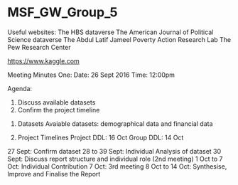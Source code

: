 # MSF_GW_Group_5


Useful websites:
The HBS dataverse
The American Journal of Political Science dataverse 
The Abdul Latif Jameel Poverty Action Research Lab 
The Pew Research Center

https://www.kaggle.com

Meeting Minutes One:
Date: 26 Sept 2016
Time: 12:00pm

Agenda:
1) Discuss available datasets 
2) Confirm the project timeline

1. Datasets
Avaiable datasets: demographical data and financial data

2. Project Timelines
Project DDL: 16 Oct
Group DDL: 14 Oct

27 Sept: Confirm dataset
28 to 39 Sept: Individual Analysis of dataset
30 Sept: Discuss report structure and individual role (2nd meeting)
1 Oct to 7 Oct: Individual Contribution
7 Oct: 3rd meeting
8 Oct to 14 Oct: Synthesise, Improve and Finalise the Report

